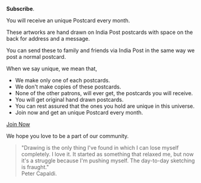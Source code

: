 **Subscribe**.

You will receive an unique Postcard every month.

These artworks are hand drawn on India Post postcards with space on the back for address and a message.

You can send these to family and friends via India Post in the same way we post a normal postcard.

When we say unique, we mean that,

- We make only one of each postcards.
- We don't make copies of these postcards.
- None of the other patrons, will ever get, the postcards you will receive.
- You will get original hand drawn postcards.
- You can rest assured that the ones you hold are unique in this universe.
- Join now and get an unique Postcard every month.
<div class="roadmap-spacer-1"></div>

<p>
<a class="btn" href="https://www.patreon.com/yourmailproject?fan_landing=true" target="_blank">Join Now</a><br>
</p>

<div class="roadmap-spacer-2"></div>

We hope you love to be a part of our community.

> "Drawing is the only thing I've found in which I can lose myself completely. I love it. It started as something that relaxed me, but now it's a struggle because I'm pushing myself. The day-to-day sketching is fraught."  
> Peter Capaldi.
